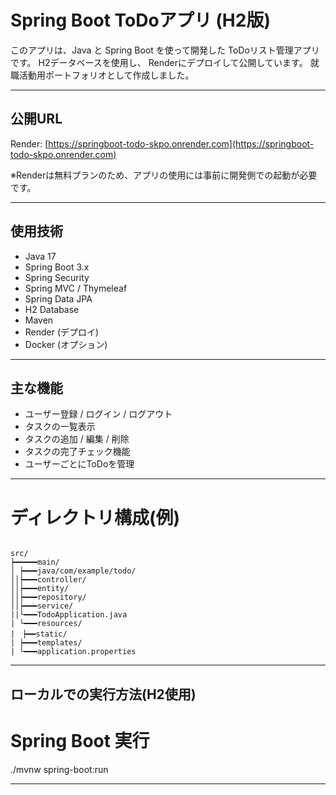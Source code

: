 # Spring Boot ToDoアプリ (H2版)

このアプリは、Java と Spring Boot を使って開発した ToDoリスト管理アプリです。
H2データベースを使用し、 Renderにデプロイして公開しています。
就職活動用ポートフォリオとして作成しました。

---

## 公開URL

Render: [https://springboot-todo-skpo.onrender.com](https://springboot-todo-skpo.onrender.com)

※Renderは無料プランのため、アプリの使用には事前に開発側での起動が必要です。

---

## 使用技術

- Java 17
- Spring Boot 3.x
- Spring Security
- Spring MVC / Thymeleaf
- Spring Data JPA
- H2 Database
- Maven
- Render (デプロイ)
- Docker (オプション)

---

## 主な機能

- ユーザー登録 / ログイン / ログアウト
- タスクの一覧表示
- タスクの追加 / 編集 / 削除
- タスクの完了チェック機能
- ユーザーごとにToDoを管理

---

# ディレクトリ構成(例)

```

src/
┝━━━━━main/
│ ┝━━━java/com/example/todo/
││┝━━━controller/
││┝━━━entity/
││┝━━━repository/
││┝━━━service/
||└━━━TodoApplication.java
| └━━━resources/
|　┝━━static/
| ┝━━━templates/
| └━━━application.properties

```

---

## ローカルでの実行方法(H2使用)

# Spring Boot 実行

./mvnw spring-boot:run

---